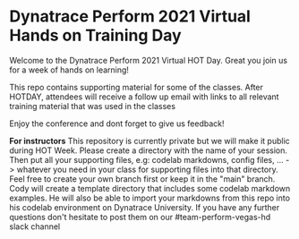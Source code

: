 # Dynatrace Perform 2021 Virtual Hands on Training Day
Welcome to the Dynatrace Perform 2021 Virtual HOT Day. Great you join us for a week of hands on learning!

This repo contains supporting material for some of the classes. 
After HOTDAY, attendees will receive a follow up email with links to all relevant training material that was used in the classes

Enjoy the conference and dont forget to give us feedback!

**For instructors**
This repository is currently private but we will make it public during HOT Week.
Please create a directory with the name of your session. Then put all your supporting files, e.g: codelab markdowns, config files, ... -> whatever you need in your class for supporting files into that directory. Feel free to create your own branch first or keep it in the "main" branch.
Cody will create a template directory that includes some codelab markdown examples. He will also be able to import your markdowns from this repo into his codelab environment on Dynatrace University.
If you have any further questions don't hesitate to post them on our #team-perform-vegas-hd slack channel
